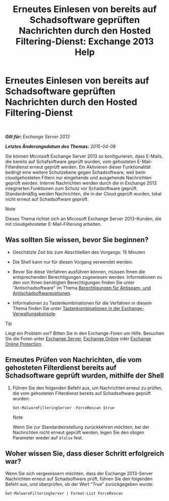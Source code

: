 ﻿---
title: 'Erneutes Einlesen von bereits auf Schadsoftware geprüften Nachrichten durch den Hosted Filtering-Dienst: Exchange 2013 Help'
TOCTitle: Erneutes Einlesen von bereits auf Schadsoftware geprüften Nachrichten durch den Hosted Filtering-Dienst
ms:assetid: ad3b6f65-6399-4a4b-8679-2e4f7f74bbbe
ms:mtpsurl: https://technet.microsoft.com/de-de/library/JJ150548(v=EXCHG.150)
ms:contentKeyID: 50476460
ms.date: 04/24/2018
mtps_version: v=EXCHG.150
ms.translationtype: HT
---

# Erneutes Einlesen von bereits auf Schadsoftware geprüften Nachrichten durch den Hosted Filtering-Dienst

 

_**Gilt für:** Exchange Server 2013_

_**Letztes Änderungsdatum des Themas:** 2015-04-08_

Sie können Microsoft Exchange Server 2013 so konfigurieren, dass E-Mails, die bereits auf Schafsoftware geprüft wurden, vom gehosteten E-Mail-Filterdienst erneut geprüft werden. Ein Aktivieren dieser Funktionalität bedingt eine weitere Schutzebene gegen Schadsoftware, weil beim cloudgehosteten Filtern nur eingehende und ausgehende Nachrichten geprüft werden. Interne Nachrichten werden durch die in Exchange 2013 integrierten Funktionen zum Schutz vor Schadsoftware geprüft. Standardmäßig werden Nachrichten, die in der Cloud geprüft wurden, lokal nicht erneut auf Schadsoftware geprüft.


> [!NOTE]
> Dieses Thema richtet sich an Microsoft Exchange Server&nbsp;2013-Kunden, die mit cloudgehosteter E-Mail-Filterung arbeiten.



## Was sollten Sie wissen, bevor Sie beginnen?

  - Geschätzte Zeit bis zum Abschließen des Vorgangs: 15 Minuten

  - Die Shell kann nur für diesen Vorgang verwendet werden.

  - Bevor Sie diese Verfahren ausführen können, müssen Ihnen die entsprechenden Berechtigungen zugewiesen werden. Informationen zu den von Ihnen benötigten Berechtigungen finden Sie unter "Antischadsoftware" im Thema [Berechtigungen für Antispam- und Antischadsoftwareoptionen](anti-spam-and-anti-malware-permissions-exchange-2013-help.md).

  - Informationen zu Tastenkombinationen für die Verfahren in diesem Thema finden Sie unter [Tastenkombinationen in der Exchange-Verwaltungskonsole](keyboard-shortcuts-in-the-exchange-admin-center-exchange-online-protection-help.md).


> [!TIP]
> Liegt ein Problem vor? Bitten Sie in den Exchange-Foren um Hilfe. Besuchen Sie die Foren unter <A href="https://go.microsoft.com/fwlink/p/?linkid=60612">Exchange Server</A>, <A href="https://go.microsoft.com/fwlink/p/?linkid=267542">Exchange Online</A> oder <A href="https://go.microsoft.com/fwlink/p/?linkid=285351">Exchange Online Protection</A>.



## Erneutes Prüfen von Nachrichten, die vom gehosteten Filterdienst bereits auf Schadsoftware geprüft wurden, mithilfe der Shell

1.  Führen Sie den folgenden Befehl aus, um Nachrichten erneut zu prüfen, die vom gehosteten Filterdienst bereits auf Schadsoftware geprüft wurden:
    
        Set-MalwareFilteringServer -ForceRescan $true
    

    > [!NOTE]
    > Wenn Sie zur Standardeinstellung zurückkehren möchten, bei der Nachrichten nicht erneut geprüft werden, legen Sie den obigen Parameter wieder auf <CODE>$false</CODE> fest.



## Woher wissen Sie, dass dieser Schritt erfolgreich war?

Wenn Sie sich vergewissern möchten, dass der Exchange 2013-Server Nachrichten erneut auf Schadsoftware prüft, führen Sie den folgenden Befehl aus, und überprüfen, ob der Wert "True" zurückgegeben wurde:

    Get-MalwareFilteringServer | Format-List ForceRescan


